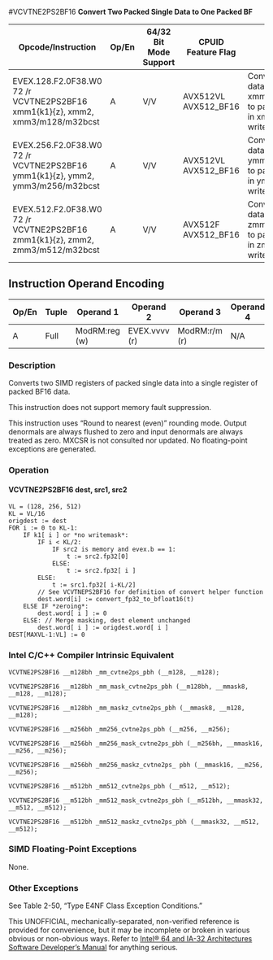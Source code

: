 #VCVTNE2PS2BF16
**Convert Two Packed Single Data to One Packed BF**

| Opcode/Instruction                                                            | Op/En | 64/32 Bit Mode Support | CPUID Feature Flag   | Description                                                                                               |
| ----------------------------------------------------------------------------- | ----- | ---------------------- | -------------------- | --------------------------------------------------------------------------------------------------------- |
| EVEX.128.F2.0F38.W0 72 /r VCVTNE2PS2BF16 xmm1{k1}{z}, xmm2, xmm3/m128/m32bcst | A     | V/V                    | AVX512VL AVX512_BF16 | Convert packed single data from xmm2 and xmm3/m128/m32bcst to packed BF16 data in xmm1 with writemask k1. |
| EVEX.256.F2.0F38.W0 72 /r VCVTNE2PS2BF16 ymm1{k1}{z}, ymm2, ymm3/m256/m32bcst | A     | V/V                    | AVX512VL AVX512_BF16 | Convert packed single data from ymm2 and ymm3/m256/m32bcst to packed BF16 data in ymm1 with writemask k1. |
| EVEX.512.F2.0F38.W0 72 /r VCVTNE2PS2BF16 zmm1{k1}{z}, zmm2, zmm3/m512/m32bcst | A     | V/V                    | AVX512F AVX512_BF16  | Convert packed single data from zmm2 and zmm3/m512/m32bcst to packed BF16 data in zmm1 with writemask k1. |

## Instruction Operand Encoding

| Op/En | Tuple | Operand 1     | Operand 2     | Operand 3     | Operand 4 |
| ----- | ----- | ------------- | ------------- | ------------- | --------- |
| A     | Full  | ModRM:reg (w) | EVEX.vvvv (r) | ModRM:r/m (r) | N/A       |

### Description

Converts two SIMD registers of packed single data into a single register of packed BF16 data.

This instruction does not support memory fault suppression.

This instruction uses “Round to nearest (even)” rounding mode. Output denormals are always flushed to zero and input denormals are always treated as zero. MXCSR is not consulted nor updated. No floating-point exceptions are generated.

### Operation

#### VCVTNE2PS2BF16 dest, src1, src2

```
VL = (128, 256, 512)
KL = VL/16
origdest := dest
FOR i := 0 to KL-1:
    IF k1[ i ] or *no writemask*:
        IF i < KL/2:
            IF src2 is memory and evex.b == 1:
                t := src2.fp32[0]
            ELSE:
                t := src2.fp32[ i ]
        ELSE:
            t := src1.fp32[ i-KL/2]
        // See VCVTNEPS2BF16 for definition of convert helper function
        dest.word[i] := convert_fp32_to_bfloat16(t)
    ELSE IF *zeroing*:
        dest.word[ i ] := 0
    ELSE: // Merge masking, dest element unchanged
        dest.word[ i ] := origdest.word[ i ]
DEST[MAXVL-1:VL] := 0

```

### Intel C/C++ Compiler Intrinsic Equivalent

```
VCVTNE2PS2BF16 __m128bh _mm_cvtne2ps_pbh (__m128, __m128);

```

```
VCVTNE2PS2BF16 __m128bh _mm_mask_cvtne2ps_pbh (__m128bh, __mmask8, __m128, __m128);

```

```
VCVTNE2PS2BF16 __m128bh _mm_maskz_cvtne2ps_pbh (__mmask8, __m128, __m128);

```

```
VCVTNE2PS2BF16 __m256bh _mm256_cvtne2ps_pbh (__m256, __m256);

```

```
VCVTNE2PS2BF16 __m256bh _mm256_mask_cvtne2ps_pbh (__m256bh, __mmask16, __m256, __m256);

```

```
VCVTNE2PS2BF16 __m256bh _mm256_maskz_cvtne2ps_ pbh (__mmask16, __m256, __m256);

```

```
VCVTNE2PS2BF16 __m512bh _mm512_cvtne2ps_pbh (__m512, __m512);

```

```
VCVTNE2PS2BF16 __m512bh _mm512_mask_cvtne2ps_pbh (__m512bh, __mmask32, __m512, __m512);

```

```
VCVTNE2PS2BF16 __m512bh _mm512_maskz_cvtne2ps_pbh (__mmask32, __m512, __m512);

```

### SIMD Floating-Point Exceptions

None.

### Other Exceptions

See Table 2-50, “Type E4NF Class Exception Conditions.”

This UNOFFICIAL, mechanically-separated, non-verified reference is provided for convenience, but it may be
incomplete or broken in various obvious or non-obvious
ways. Refer to [Intel® 64 and IA-32 Architectures Software Developer’s Manual](https://software.intel.com/en-us/download/intel-64-and-ia-32-architectures-sdm-combined-volumes-1-2a-2b-2c-2d-3a-3b-3c-3d-and-4) for anything serious.
